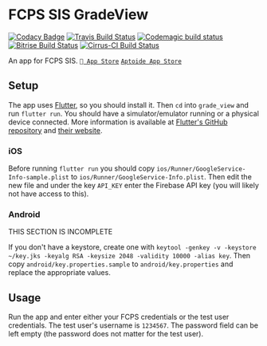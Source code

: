# FCPS SIS GradeView

[![Codacy Badge](https://api.codacy.com/project/badge/Grade/ad20713867594ba3a5a3a9eb2627e00a)](https://app.codacy.com/app/sumanthratna/grade_view?utm_source=github.com&utm_medium=referral&utm_content=sumanthratna/grade_view&utm_campaign=Badge_Grade_Dashboard)
[![Travis Build Status](https://api.travis-ci.org/sumanthratna/grade_view.svg?branch=master)](https://travis-ci.org/sumanthratna/grade_view) [![Codemagic build status](https://api.codemagic.io/apps/5cbcc27533718337908b8cc2/5cbcc27533718337908b8cc1/status_badge.svg)](https://codemagic.io/apps/5cbcc27533718337908b8cc2/5cbcc27533718337908b8cc1/latest_build) [![Bitrise Build Status](https://app.bitrise.io/app/1eb88e8e2f886294/status.svg?token=dbUXfDkBiOLZlYKQiZTgZA&branch=master)](https://app.bitrise.io/app/1eb88e8e2f886294) [![Cirrus-CI Build Status](https://api.cirrus-ci.com/github/sumanthratna/grade_view.svg)](https://cirrus-ci.com/github/sumanthratna/grade_view)

An app for FCPS SIS. [` App Store`](https://apps.apple.com/us/app/gradeview/id1459817290) [`Aptoide App Store`](https://gradeview.en.aptoide.com/)

## Setup

The app uses [Flutter](https://flutter.dev), so you should install it. Then `cd` into `grade_view` and run `flutter run`. You should have a simulator/emulator running or a physical device connected. More information is available at [Flutter's GitHub repository](https://github.com/flutter/flutter) and [their website](https://flutter.dev).

### iOS

Before running `flutter run` you should copy `ios/Runner/GoogleService-Info-sample.plist` to `ios/Runner/GoogleService-Info.plist`. Then edit the new file and under the key `API_KEY` enter the Firebase API key (you will likely not have access to this).

### Android

THIS SECTION IS INCOMPLETE

If you don't have a keystore, create one with `keytool -genkey -v -keystore ~/key.jks -keyalg RSA -keysize 2048 -validity 10000 -alias key`. Then copy `android/key.properties.sample` to `android/key.properties` and replace the appropriate values.

## Usage

Run the app and enter either your FCPS credentials or the test user credentials. The test user's username is `1234567`. The password field can be left empty (the password does not matter for the test user).
